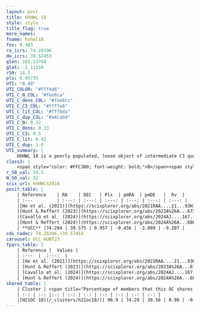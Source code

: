 ```yaml
---
layout: post
title: HXHWL 18
style: style
title_flag: true
more_names: 
fname: hxhwl18
fov: 0.483
ra_icrs: 74.28396
de_icrs: 39.57453
glon: 165.53768
glat: -2.11158
r50: 14.5
plx: 0.95735
UTI: "0.40"
UTI_COLOR: "#fff4d6"
UTI_C_N_COL: "#fee6ca"
UTI_C_dens_COL: "#fee8cc"
UTI_C_C3_COL: "#ffffe8"
UTI_C_lit_COL: "#fff6da"
UTI_C_dup_COL: "#a6cab9"
UTI_C_N: 0.32
UTI_C_dens: 0.33
UTI_C_C3: 0.5
UTI_C_lit: 0.42
UTI_C_dup: 1.0
UTI_summary: |
    HXHWL 18 is a poorly populated, loose object of intermediate C3 quality. It is poorly studied in the literature. This object shares a large percentage of members with a later reported entry.
class3: |
    <span style="color: #FFC300; font-weight: bold;">B</span><span style="color: #FFC300; font-weight: bold;">B</span>
r_50_val: 14.5
N_50_val: 32
scix_url: HXHWL%2018
posit_table: |
    | Reference    | RA    | DEC   | Plx  | pmRA  | pmDE   |  Rv  |
    | :---         | :---: | :---: | :---: | :---: | :---: | :---: |
    |[He et al. (2021)](https://scixplorer.org/abs/2021RAA....21...93H) | 74.319 | 39.594 | 0.95 | -0.4 | -3.05 | -- |
    |[Hunt & Reffert (2023)](https://scixplorer.org/abs/2023A%26A...673A.114H) | 74.317 | 39.796 | 0.956 | -0.53 | -3.058 | -9.6 |
    |[Cavallo et al. (2024)](https://scixplorer.org/abs/2024AJ....167...12C) | 74.31 | 39.6 | 0.958 | -- | -- | -- |
    |[Hunt & Reffert (2024)](https://scixplorer.org/abs/2024A%26A...686A..42H) | 74.317 | 39.796 | 0.956 | -0.53 | -3.058 | -9.6 |
    | **UCC** |74.284 | 39.575 | 0.957 | -0.456 | -3.099 | -9.207 | 
cds_radec: 74.28396,+39.57453
carousel: UCC_HUNT23
fpars_table: |
    | Reference |  Values |
    | :---  |  :---:  |
    | [He et al. (2021)](https://scixplorer.org/abs/2021RAA....21...93H) | `AG=0.9, m-M=9.9, logAge=7.54, Z=0.019` |
    | [Hunt & Reffert (2023)](https://scixplorer.org/abs/2023A%26A...673A.114H) | `AV50=0.762, diffAV50=0.566, MOD50=9.995, logAge50=7.837` |
    | [Cavallo et al. (2024)](https://scixplorer.org/abs/2024AJ....167...12C) | `AV50=0.92, dMod50=10.01, logAge50=7.9, [Fe/H]50=0.18` |
    | [Hunt & Reffert (2024)](https://scixplorer.org/abs/2024A%26A...686A..42H) | `MassJ=82.4403` |
shared_table: |
    | Cluster | <span title="Percentage of members that this OC shares with the ones listed">%</span>   | RA   | DEC   | Plx   | pmRA  | pmDE  | Rv | UTI |
    | :-: | :-: |:-: | :-: | :-: | :-: | :-: | :-: | :-: |
    |[H21OC 18](/_clusters/h21oc18/)| 96.9 | 74.29 | 39.56 | 0.96 | -0.49 | -3.09 | -0.04 |0.12 |
---
```

